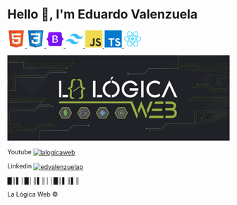 # Hello 👋, I'm Eduardo Valenzuela

<p align="left"> 
  <a href="https://www.w3.org/html/" target="_blank" rel="noreferrer" title="HTML5"> 
    <img src="https://raw.githubusercontent.com/devicons/devicon/master/icons/html5/html5-original.svg" alt="html5" width="40" height="40"/> 
  </a> 
  <a href="https://www.w3schools.com/css/" target="_blank" rel="noreferrer" title="CSS3"> 
    <img src="https://raw.githubusercontent.com/devicons/devicon/master/icons/css3/css3-original.svg" alt="css3" width="40" height="40"/> 
  </a> 
  <a href="https://getbootstrap.com" target="_blank" rel="noreferrer" title="Bootstrap"> 
    <img src="https://raw.githubusercontent.com/devicons/devicon/master/icons/bootstrap/bootstrap-original.svg" alt="bootstrap" width="40" height="40"/> 
  </a> 
  <a href="https://tailwindcss.com/" target="_blank" rel="noreferrer" title="Tailwind"> 
    <img src="https://raw.githubusercontent.com/devicons/devicon/master/icons/tailwindcss/tailwindcss-plain.svg" alt="tailwind" width="40" height="40"/> 
  </a> 
  <a href="https://developer.mozilla.org/en-US/docs/Web/JavaScript" target="_blank" rel="noreferrer" title="Javascript"> 
    <img src="https://raw.githubusercontent.com/devicons/devicon/master/icons/javascript/javascript-original.svg" alt="javascript" width="40" height="40"/> 
  </a> 
  <a href="https://www.typescriptlang.org/" target="_blank" rel="noreferrer" title="Typescript"> 
    <img src="https://raw.githubusercontent.com/devicons/devicon/master/icons/typescript/typescript-original.svg" alt="typescript" width="40" height="40"> 
  </a> 
  <a href="https://reactjs.org/" target="_blank" rel="noreferrer" title="React"> 
    <img src="https://raw.githubusercontent.com/devicons/devicon/master/icons/react/react-original.svg" alt="react" width="40" height="40"/> 
  </a> 
</p>

![banner canal de youtube lalogicaweb](./src/img/portada_face.jpg)

<p align="left">
  <span>Youtube</span> 
  <a href="https://www.youtube.com/c/lalogicaweb" target="_blank" title="Youtube">
    <img align="center" src="https://raw.githubusercontent.com/rahuldkjain/github-profile-readme-generator/master/src/images/icons/Social/youtube.svg" alt="lalogicaweb" height="40" width="40" />
  </a>
</p>

<p align="left">
  <span>Linkedin</span> 
  <a href="https://linkedin.com/in/edvalenzuelap" target="_blank" title="Linkedin">
    <img align="center" src="https://raw.githubusercontent.com/rahuldkjain/github-profile-readme-generator/master/src/images/icons/Social/linked-in-alt.svg" alt="edvalenzuelap" height="40" width="40" />
  </a>
</p>

█║▌│█│║▌║││█║▌║▌║

La Lógica Web ©
